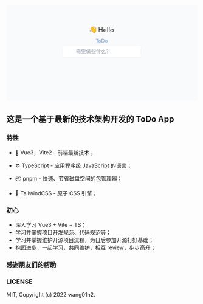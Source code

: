 ![img.png](src/assets/ToDoBG.png)
## 这是一个基于最新的技术架构开发的 ToDo App

### 特性

 - 🔧 Vue3，Vite2 - 前端最新技术；

 - ⚙️ TypeScript - 应用程序级 JavaScript 的语言；

 - 📦 pnpm - 快速、节省磁盘空间的包管理器；

 - 👔 TailwindCSS - 原子 CSS 引擎；

### 初心

- 深入学习 Vue3 + Vite + TS；
- 学习并掌握项目开发规范、代码规范等；
- 学习并掌握维护开源项目流程，为日后参加开源打好基础；
- 抱团进步，一起学习，共同维护，相互 review，步步高升；

### 感谢朋友们的帮助


### LICENSE

MIT, Copyright (c) 2022 wang01h2.
